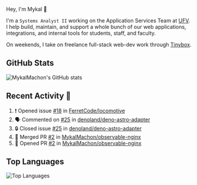 Hey, I'm Mykal 👋

I'm a `Systems Analyst II` working on the Application Services Team at [UFV](https://ufv.ca). 
I help build, maintain, and support a whole bunch of our web applications, integrations, and internal tools for students, staff, and faculty.

On weekends, I take on freelance full-stack web-dev work through [Tinybox](https://tinybox.dev).

## GitHub Stats
![MykalMachon's GitHub stats](https://github-readme-stats.vercel.app/api?username=MykalMachon&show_icons=true&theme=radical)

## Recent Activity 🚀

<!--START_SECTION:activity-->
1. ❗ Opened issue [#18](https://github.com/FerretCode/locomotive/issues/18) in [FerretCode/locomotive](https://github.com/FerretCode/locomotive)
2. 🗣 Commented on [#25](https://github.com/denoland/deno-astro-adapter/issues/25#issuecomment-2557539622) in [denoland/deno-astro-adapter](https://github.com/denoland/deno-astro-adapter)
3. 🔒 Closed issue [#25](https://github.com/denoland/deno-astro-adapter/issues/25) in [denoland/deno-astro-adapter](https://github.com/denoland/deno-astro-adapter)
4. 🎉 Merged PR [#2](https://github.com/MykalMachon/observable-nginx/pull/2) in [MykalMachon/observable-nginx](https://github.com/MykalMachon/observable-nginx)
5. 💪 Opened PR [#2](https://github.com/MykalMachon/observable-nginx/pull/2) in [MykalMachon/observable-nginx](https://github.com/MykalMachon/observable-nginx)
<!--END_SECTION:activity-->

## Top Languages
![Top Languages](https://github-readme-stats.vercel.app/api/top-langs/?username=MykalMachon&layout=compact&theme=radical)
